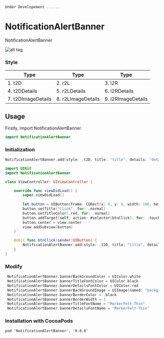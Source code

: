 ```swift
Under Developement ......
```
# NotificationAlertBanner
NotificationAlertBanner

![alt tag](https://github.com/AnandKhanpara/GitProHubSupporting/blob/master/GitProHubSupporting/NAB/NAB_A_1.gif) 


### Style

| Type | Type | Type |
|---|---|---|
|1. t2D | 2. r2L | 3. l2R |
|4. t2DDetails | 5. r2LDetails | 6. l2RDetails |
|7. t2DImageDetails | 8. r2LImageDetails | 9. l2RImageDetails |

## Usage
 
Firstly, import NotificationAlertBanner.

```swift
import NotificationAlertBanner
```
### Initialization

```swift
NotificationAlertBanner.add(style: .t2D, title: "title", details: "details", logoImage: UIImage(named: "logo_image"), informationImage: UIImage(named: "information_image"))
```

```swift
import UIKit
import NotificationAlertBanner

class ViewController: UIViewController {

    override func viewDidLoad() {
        super.viewDidLoad()
        
        let button = UIButton(frame: CGRect(x: 0, y: 0, width: 100, height: 50))
        button.setTitle("Click", for: .normal)
        button.setTitleColor(.red, for: .normal)
        button.addTarget(self, action: #selector(btnClick), for: .touchUpInside)
        button.center = view.center
        view.addSubview(button)
    }

    @objc func btnClick(sender:UIButton) {
        NotificationAlertBanner.add(style: .t2D, title: "title", details: "details", logoImage: UIImage(named: "logo_image"), informationImage: UIImage(named: "information_image"))
    }
}
```

### Modify
```swift
 NotificationAlertBanner.bannerBackGroundColor = UIColor.white
 NotificationAlertBanner.bannerTitleFontColor = UIColor.black
 NotificationAlertBanner.bannerDetailsFontColor = UIColor.red
 NotificationAlertBanner.bannerBackGroundImage = UIImage(named: "background_image")
 NotificationAlertBanner.bannerBorderColor = .black
 NotificationAlertBanner.bannerBorderWidth = 2
 NotificationAlertBanner.bannerTitleFontName = "MarkerFelt-Thin"
 NotificationAlertBanner.bannerDetailsFontName = "MarkerFelt-Thin"
```
### Installation with CocoaPods

```
pod 'NotificationAlertBanner', '0.0.8'
```
